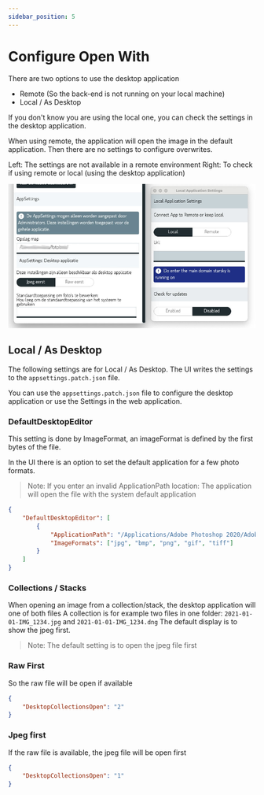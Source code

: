 ```yaml
---
sidebar_position: 5
---
```


# Configure Open With

There are two options to use the desktop application

- Remote (So the back-end is not running on your local machine)
- Local / As Desktop

If you don't know you are using the local one, you can check the settings in the desktop
application.

When using remote, the application will open the image in the default application.
Then there are no settings to configure overwrites.

Left: The settings are not available in a remote environment
Right: To check if using remote or local (using the desktop application)

![Desktop Open](../../assets/getting-started-configuration-desktop-open.jpg)

## Local / As Desktop

The following settings are for Local / As Desktop.
The UI writes the settings to the `appsettings.patch.json` file.

You can use the `appsettings.patch.json` file to configure the desktop application
or use the Settings in the web application.

### DefaultDesktopEditor

This setting is done by ImageFormat,
an imageFormat is defined by the first bytes of the file.

In the UI there is an option to set the default application for a few photo formats.

> Note: If you enter an invalid ApplicationPath location: The application will open the file with
> the system default application

```json
{
    "DefaultDesktopEditor": [
        {
            "ApplicationPath": "/Applications/Adobe Photoshop 2020/Adobe Photoshop 2020.app",
            "ImageFormats": ["jpg", "bmp", "png", "gif", "tiff"]
        }
    ]   
}
```

### Collections / Stacks

When opening an image from a collection/stack, the desktop application will one of both files
A collection is for example two files in one folder: `2021-01-01-IMG_1234.jpg`
and `2021-01-01-IMG_1234.dng`
The default display is to show the jpeg first.

> Note: The default setting is to open the jpeg file first

### Raw First

So the raw file will be open if available

```json
{
    "DesktopCollectionsOpen": "2"
}
```

### Jpeg first

If the raw file is available, the jpeg file will be open first

```json
{
    "DesktopCollectionsOpen": "1"
}
```